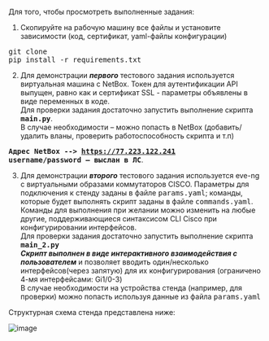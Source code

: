 
Для того, чтобы просмотреть выполненные задания:

1.	Скопируйте на рабочую машину все файлы и установите зависимости (код, сертификат, yaml-файлы конфигурации)

<tt>git clone</tt><br>
<tt>pip install -r requirements.txt</tt>

2.	Для демонстрации <b><i>первого</i></b> тестового задания используется виртуальная машина с NetBox. Токен для аутентификации API выпущен, равно как и сертификат SSL  - параметры объявлены в виде переменных в коде.<br>
Для проверки задания достаточно запустить выполнение скрипта <b><tt>main.py</tt></b>.<br>
В случае необходимости – можно попасть в NetBox (добавить/удалить вланы, проверить работоспособность скрипта и т.п)

<tt><b>Адрес NetBox --> https://77.223.122.241<br> username/password – выслан в ЛС</b></tt>.

3.	Для демонстрации <i><b>второго</i></b> тестового задания используется eve-ng c виртуальными образами коммутаторов CISCO. Параметры для подключения к стенду заданы в файле <tt>params.yaml</tt>; команды, которые будет выполнять скрипт заданы в файле <tt>commands.yaml</tt>. Команды для выполнения при желании можно изменить на любые другие, поддерживающиеся синтаксисом CLI Cisco при конфигурировании интерфейсов.<br>
Для проверки задания достаточно запустить выполнение скрипта <b><tt>main_2.py</tt></b><br>
<i><b>Скрипт выполнен в виде интерактивного взаимодействия с пользователем</i></b>  и позволяет вводить один/несколько интерфейсов(через запятую) для их конфигурирования (ограничено 4-мя интерфейсами: Gi1/0-3)<br>
В случае необходимости на устройства стенда (например, для проверки) можно попасть используя данные из файла <tt>params.yaml</tt>

Структурная схема стенда представлена ниже:
 
![image](https://user-images.githubusercontent.com/46422143/160285259-e77b4fbd-109e-46d9-99f1-c4f2171e7083.png)
